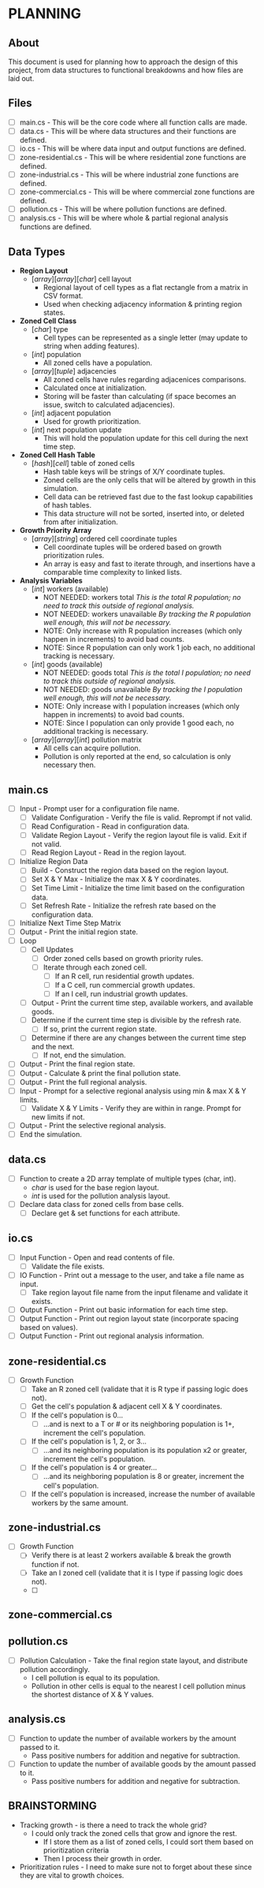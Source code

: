 
# PLANNING

## About
This document is used for planning how to approach the design of this project, from data structures to functional breakdowns and how files are laid out.

## Files
- [ ] main.cs - This will be the core code where all function calls are made.
- [ ] data.cs - This will be where data structures and their functions are defined.
- [ ] io.cs - This will be where data input and output functions are defined.
- [ ] zone-residential.cs - This will be where residential zone functions are defined.
- [ ] zone-industrial.cs - This will be where industrial zone functions are defined.
- [ ] zone-commercial.cs - This will be where commercial zone functions are defined.
- [ ] pollution.cs - This will be where pollution functions are defined.
- [ ] analysis.cs - This will be where whole & partial regional analysis functions are defined.

## Data Types
- **Region Layout**
  - \[*array*\]\[*array*\]\[*char*\] cell layout
    - Regional layout of cell types as a flat rectangle from a matrix in CSV format.
    - Used when checking adjacency information & printing region states.
- **Zoned Cell Class**
  - \[*char*\] type
    - Cell types can be represented as a single letter (may update to string when adding features).
  - \[*int*\] population
    - All zoned cells have a population.
  - \[*array*\]\[*tuple*\] adjacencies
    - All zoned cells have rules regarding adjacenices comparisons.
    - Calculated once at initialization.
    - Storing will be faster than calculating (if space becomes an issue, switch to calculated adjacencies).
  - \[*int*\] adjacent population
    - Used for growth prioritization.
  - \[*int*\] next population update
    - This will hold the population update for this cell during the next time step.
- **Zoned Cell Hash Table**
  - \[*hash*\]\[*cell*\] table of zoned cells
    - Hash table keys will be strings of X/Y coordinate tuples.
    - Zoned cells are the only cells that will be altered by growth in this simulation.
    - Cell data can be retrieved fast due to the fast lookup capabilities of hash tables.
    - This data structure will not be sorted, inserted into, or deleted from after initialization.
- **Growth Priority Array**
  - \[*array*\]\[*string*\] ordered cell coordinate tuples
    - Cell coordinate tuples will be ordered based on growth prioritization rules.
    - An array is easy and fast to iterate through, and insertions have a comparable time complexity to linked lists.
- **Analysis Variables**
  - \[*int*\] workers (available)
    - NOT NEEDED: workers total *This is the total R population; no need to track this outside of regional analysis.*
    - NOT NEEDED: workers unavailable *By tracking the R population well enough, this will not be necessary.*
    - NOTE: Only increase with R population increases (which only happen in increments) to avoid bad counts.
    - NOTE: Since R population can only work 1 job each, no additional tracking is necessary.
  - \[*int*\] goods (available)
    - NOT NEEDED: goods total *This is the total I population; no need to track this outside of regional analysis.*
    - NOT NEEDED: goods unavailable *By tracking the I population well enough, this will not be necessary.*
    - NOTE: Only increase with I population increases (which only happen in increments) to avoid bad counts.
    - NOTE: Since I population can only provide 1 good each, no additional tracking is necessary.
  - \[*array*\]\[*array*\]\[*int*\] pollution matrix
    - All cells can acquire pollution.
    - Pollution is only reported at the end, so calculation is only necessary then.

## main.cs
- [ ] Input - Prompt user for a configuration file name.
  - [ ] Validate Configuration - Verify the file is valid. Reprompt if not valid.
  - [ ] Read Configuration - Read in configuration data.
  - [ ] Validate Region Layout - Verify the region layout file is valid. Exit if not valid.
  - [ ] Read Region Layout - Read in the region layout.
- [ ] Initialize Region Data
  - [ ] Build - Construct the region data based on the region layout.
  - [ ] Set X & Y Max - Initialize the max X & Y coordinates.
  - [ ] Set Time Limit - Initialize the time limit based on the configuration data.
  - [ ] Set Refresh Rate - Initialize the refresh rate based on the configuration data.
- [ ] Initialize Next Time Step Matrix
- [ ] Output - Print the initial region state.
- [ ] Loop
  - [ ] Cell Updates
    - [ ] Order zoned cells based on growth priority rules.
    - [ ] Iterate through each zoned cell.
      - [ ] If an R cell, run residential growth updates.
      - [ ] If a C cell, run commercial growth updates.
      - [ ] If an I cell, run industrial growth updates.
  - [ ] Output - Print the current time step, available workers, and available goods.
  - [ ] Determine if the current time step is divisible by the refresh rate.
    - [ ] If so, print the current region state.
  - [ ] Determine if there are any changes between the current time step and the next.
    - [ ] If not, end the simulation.
- [ ] Output - Print the final region state.
- [ ] Output - Calculate & print the final pollution state.
- [ ] Output - Print the full regional analysis.
- [ ] Input - Prompt for a selective regional analysis using min & max X & Y limits.
  - [ ] Validate X & Y Limits - Verify they are within in range. Prompt for new limits if not.
- [ ] Output - Print the selective regional analysis.
- [ ] End the simulation.

## data.cs
- [ ] Function to create a 2D array template of multiple types (char, int).
  - *char* is used for the base region layout.
  - *int* is used for the pollution analysis layout.
- [ ] Declare data class for zoned cells from base cells.
  - [ ] Declare get & set functions for each attribute.

## io.cs
- [ ] Input Function - Open and read contents of file.
  - [ ] Validate the file exists.
- [ ] IO Function - Print out a message to the user, and take a file name as input.
  - [ ] Take region layout file name from the input filename and validate it exists.
- [ ] Output Function - Print out basic information for each time step.
- [ ] Output Function - Print out region layout state (incorporate spacing based on values).
- [ ] Output Function - Print out regional analysis information.

## zone-residential.cs
- [ ] Growth Function
  - [ ] Take an R zoned cell (validate that it is R type if passing logic does not).
  - [ ] Get the cell's population & adjacent cell X & Y coordinates.
  - [ ] If the cell's population is 0...
    - [ ] ...and is next to a T or # or its neighboring population is 1+, increment the cell's population.
  - [ ] If the cell's population is 1, 2, or 3...
    - [ ] ...and its neighboring population is its population x2 or greater, increment the cell's population.
  - [ ] If the cell's population is 4 or greater...
    - [ ] ...and its neighboring population is 8 or greater, increment the cell's population.
  - [ ] If the cell's population is increased, increase the number of available workers by the same amount.

## zone-industrial.cs
- [ ] Growth Function
  - [ ] Verify there is at least 2 workers available & break the growth function if not.
  - [ ] Take an I zoned cell (validate that it is I type if passing logic does not).
  - [ ] 

## zone-commercial.cs

## pollution.cs
- [ ] Pollution Calculation - Take the final region state layout, and distribute pollution accordingly.
  - I cell pollution is equal to its population.
  - Pollution in other cells is equal to the nearest I cell pollution minus the shortest distance of X & Y values.

## analysis.cs
- [ ] Function to update the number of available workers by the amount passed to it.
  - Pass positive numbers for addition and negative for subtraction.
- [ ] Function to update the number of available goods by the amount passed to it.
  - Pass positive numbers for addition and negative for subtraction.


## BRAINSTORMING
- Tracking growth - is there a need to track the whole grid?
  - I could only track the zoned cells that grow and ignore the rest.
    - If I store them as a list of zoned cells, I could sort them based on prioritization criteria
    - Then I process their growth in order.
- Prioritization rules - I need to make sure not to forget about these since they are vital to growth choices.

